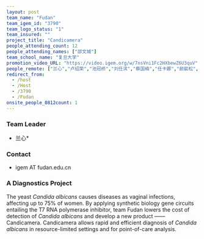 ```yaml
---
layout: post
team_name: "Fudan"
team_igem_id: "3790"
team_logo_status: "1"
team_insured: ""
project_title: "Candicamera"
people_attending_count: 12
people_attending_names: ["邵文城"]
team_school_name: "复旦大学"
promotion_video_URL: "https://video.igem.org/w/7nsVni1Fc2HXbewZ6U3quV"
people_remote: ["兰心","卢绍荣","池冠桥","刘任滨","蔡国楠","任卡娜","颜裴松","曹翀闻","胡菲","苗润泽","龚诗涛"]
redirect_from:
  - /host
  - /Host
  - /3790
  - /Fudan
onsite_people_0812count: 1
---
```



### Team Leader
* 兰心*

### Contact
* igem AT fudan.edu.cn

### A Diagnostics Project

The yeast *Candida albicans* causes diseases as vaginal infections, affecting up to 75% of women. By applying synthetic biology gene circuits entailing the T7 RNA polymerase inhibitor, team Fudan lowers the cost of detection of *Candida albicans* and develop a new product —— Candicamera. Candicamera allows rapid and efficient diagnosis of *Candida albicans* in resource-limited settings and for point-of-care analysis.
